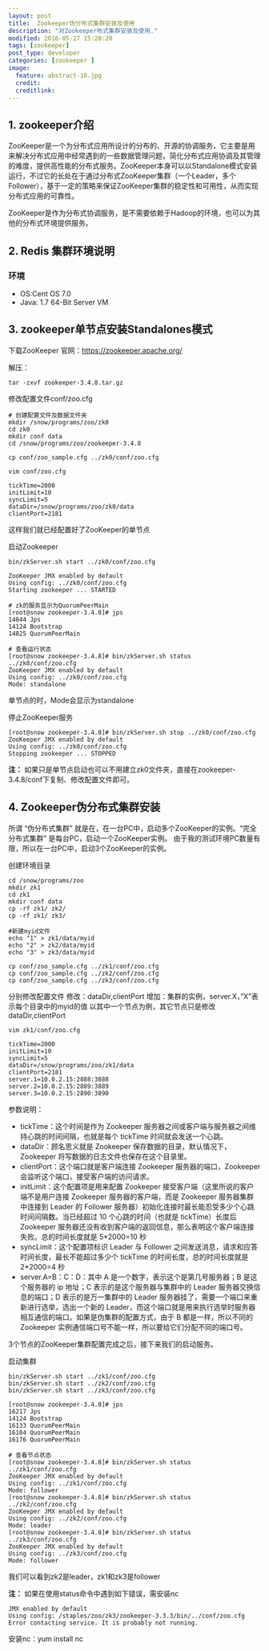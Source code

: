 ```yaml
---
layout: post
title:  Zookeeper伪分布式集群安装及使用
description: "对Zookeeper布式集群安装及使用."
modified: 2016-05-27 15:20:20
tags: [zookeeper]
post_type: developer
categories: [zookeeper ]
image:
  feature: abstract-10.jpg
  credit:
  creditlink:
---
```



## 1. zookeeper介绍

ZooKeeper是一个为分布式应用所设计的分布的、开源的协调服务，它主要是用来解决分布式应用中经常遇到的一些数据管理问题，简化分布式应用协调及其管理的难度，提供高性能的分布式服务。ZooKeeper本身可以以Standalone模式安装运行，不过它的长处在于通过分布式ZooKeeper集群（一个Leader，多个Follower），基于一定的策略来保证ZooKeeper集群的稳定性和可用性，从而实现分布式应用的可靠性。

ZooKeeper是作为分布式协调服务，是不需要依赖于Hadoop的环境，也可以为其他的分布式环境提供服务。


## 2. Redis 集群环境说明

### 环境

- OS:Cent OS 7.0
- Java: 1.7 64-Bit Server VM


## 3. zookeeper单节点安装Standalones模式

下载ZooKeeper
官网：https://zookeeper.apache.org/

解压：

```
tar -zxvf zookeeper-3.4.8.tar.gz
```

修改配置文件conf/zoo.cfg

```
# 创建配置文件及数据文件夹
mkdir /snow/programs/zoo/zk0
cd zk0
mkdir conf data
cd /snow/programs/zoo/zookeeper-3.4.8

cp conf/zoo_sample.cfg ../zk0/conf/zoo.cfg

vim conf/zoo.cfg

tickTime=2000
initLimit=10
syncLimit=5
dataDir=/snow/programs/zoo/zk0/data
clientPort=2181
```

这样我们就已经配置好了ZooKeeper的单节点

启动Zookeeper

```
bin/zkServer.sh start ../zk0/conf/zoo.cfg

ZooKeeper JMX enabled by default
Using config: ../zk0/conf/zoo.cfg
Starting zookeeper ... STARTED

# zk的服务显示为QuorumPeerMain
[root@snow zookeeper-3.4.8]# jps
14844 Jps
14124 Bootstrap
14825 QuorumPeerMain

# 查看运行状态
[root@snow zookeeper-3.4.8]# bin/zkServer.sh status ../zk0/conf/zoo.cfg
ZooKeeper JMX enabled by default
Using config: ../zk0/conf/zoo.cfg
Mode: standalone
```

单节点的时，Mode会显示为standalone

停止ZooKeeper服务

```
[root@snow zookeeper-3.4.8]# bin/zkServer.sh stop ../zk0/conf/zoo.cfg
ZooKeeper JMX enabled by default
Using config: ../zk0/conf/zoo.cfg
Stopping zookeeper ... STOPPED
```

**注：** 如果只是单节点启动也可以不用建立zk0文件夹，直接在zookeeper-3.4.8/conf下复制、修改配置文件即可。

## 4. Zookeeper伪分布式集群安装

所谓 “伪分布式集群” 就是在，在一台PC中，启动多个ZooKeeper的实例。“完全分布式集群” 是每台PC，启动一个ZooKeeper实例。
由于我的测试环境PC数量有限，所以在一台PC中，启动3个ZooKeeper的实例。

创建环境目录

```
cd /snow/programs/zoo
mkdir zk1
cd zk1
mkdir conf data
cp -rf zk1/ zk2/
cp -rf zk1/ zk3/

#新建myid文件
echo "1" > zk1/data/myid
echo "2" > zk2/data/myid
echo "3" > zk3/data/myid

cp conf/zoo_sample.cfg ../zk1/conf/zoo.cfg
cp conf/zoo_sample.cfg ../zk2/conf/zoo.cfg
cp conf/zoo_sample.cfg ../zk3/conf/zoo.cfg
```

分别修改配置文件
修改：dataDir,clientPort
增加：集群的实例，server.X，”X”表示每个目录中的myid的值
以其中一个节点为例，其它节点只是修改dataDir,clientPort

```
vim zk1/conf/zoo.cfg

tickTime=2000
initLimit=10
syncLimit=5
dataDir=/snow/programs/zoo/zk1/data
clientPort=2181
server.1=10.0.2.15:2888:3888
server.2=10.0.2.15:2889:3889
server.3=10.0.2.15:2890:3890
```

参数说明：

- tickTime：这个时间是作为 Zookeeper 服务器之间或客户端与服务器之间维持心跳的时间间隔，也就是每个 tickTime 时间就会发送一个心跳。
- dataDir：顾名思义就是 Zookeeper 保存数据的目录，默认情况下，Zookeeper 将写数据的日志文件也保存在这个目录里。
- clientPort：这个端口就是客户端连接 Zookeeper 服务器的端口，Zookeeper 会监听这个端口，接受客户端的访问请求。
- initLimit：这个配置项是用来配置 Zookeeper 接受客户端（这里所说的客户端不是用户连接 Zookeeper 服务器的客户端，而是 Zookeeper 服务器集群中连接到 Leader 的 Follower 服务器）初始化连接时最长能忍受多少个心跳时间间隔数。当已经超过 10 个心跳的时间（也就是 tickTime）长度后 Zookeeper 服务器还没有收到客户端的返回信息，那么表明这个客户端连接失败。总的时间长度就是 5*2000=10 秒
- syncLimit：这个配置项标识 Leader 与 Follower 之间发送消息，请求和应答时间长度，最长不能超过多少个 tickTime 的时间长度，总的时间长度就是 2*2000=4 秒
- server.A=B：C：D：其中 A 是一个数字，表示这个是第几号服务器；B 是这个服务器的 ip 地址；C 表示的是这个服务器与集群中的 Leader 服务器交换信息的端口；D 表示的是万一集群中的 Leader 服务器挂了，需要一个端口来重新进行选举，选出一个新的 Leader，而这个端口就是用来执行选举时服务器相互通信的端口。如果是伪集群的配置方式，由于 B 都是一样，所以不同的 Zookeeper 实例通信端口号不能一样，所以要给它们分配不同的端口号。


3个节点的ZooKeeper集群配置完成之后，接下来我们的启动服务。

启动集群

```
bin/zkServer.sh start ../zk1/conf/zoo.cfg
bin/zkServer.sh start ../zk2/conf/zoo.cfg
bin/zkServer.sh start ../zk3/conf/zoo.cfg

[root@snow zookeeper-3.4.8]# jps
16217 Jps
14124 Bootstrap
16133 QuorumPeerMain
16104 QuorumPeerMain
16176 QuorumPeerMain

# 查看节点状态
[root@snow zookeeper-3.4.8]# bin/zkServer.sh status ../zk1/conf/zoo.cfg   
ZooKeeper JMX enabled by default
Using config: ../zk1/conf/zoo.cfg
Mode: follower
[root@snow zookeeper-3.4.8]# bin/zkServer.sh status ../zk2/conf/zoo.cfg  
ZooKeeper JMX enabled by default
Using config: ../zk2/conf/zoo.cfg
Mode: leader
[root@snow zookeeper-3.4.8]# bin/zkServer.sh status ../zk3/conf/zoo.cfg  
ZooKeeper JMX enabled by default
Using config: ../zk3/conf/zoo.cfg
Mode: follower
```

我们可以看到zk2是leader，zk1和zk3是follower

**注：** 如果在使用status命令中遇到如下错误，需安装nc

```
JMX enabled by default
Using config: /staples/zoo/zk3/zookeeper-3.3.3/bin/../conf/zoo.cfg
Error contacting service. It is probably not running.
```


安装nc：yum install nc
